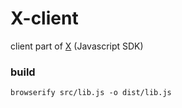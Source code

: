 X-client
=

client part of [X](https://github.com/nighca/X) (Javascript SDK)

### build

	browserify src/lib.js -o dist/lib.js